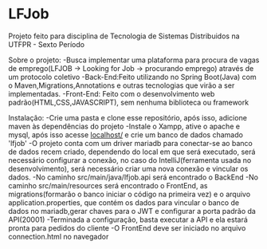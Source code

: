 # LFJob
 Projeto feito para disciplina de Tecnologia de Sistemas Distribuidos na UTFPR - Sexto Período

Sobre o projeto:
-Busca implementar uma plataforma para procura de vagas de emprego(LFJOB -> Looking for Job -> procurando emprego) através de um protocolo coletivo
-Back-End:Feito utilizando no Spring Boot(Java) com o Maven,Migrations,Annotations e outras tecnologias que virão a ser implementadas.
-Front-End: Feito com o desenvolvimento web padrão(HTML,CSS,JAVASCRIPT), sem nenhuma biblioteca ou framework

Instalação:
-Crie uma pasta e clone esse repositório, após isso, adicione maven às dependências do projeto
-Instale o Xampp, ative o apache e mysql, após isso acesse [localhost/](http://localhost/phpmyadmin/) e crie um banco de dados chamado 'lfjob'
-O projeto conta com um driver mariadb para conectar-se ao banco de dados recem criado, dependendo do local em que será executado, será necessário configurar a conexão, no caso do IntelliJ(ferramenta usada no desenvolvimento), será  necessário criar uma nova conexão e vincular os dados.
-No caminho src/main/java/lfjob.api será encontrado o BackEnd
-No caminho src/main/resources será encontrado o FrontEnd, as migrations(formarão o banco iniciar o código na primeira vez) e o arquivo application.properties, que contém os dados para vincular o banco de dados no mariadb,gerar chaves para o JWT e configurar a porta padrão da API(20001)
-Terminada a configuração, basta executar a API e ela estará pronta para pedidos do cliente
-O FrontEnd deve ser iniciado no arquivo connection.html no navegador
